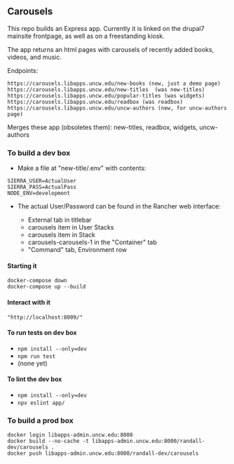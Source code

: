 ## Carousels

This repo builds an Express app.  Currently it is linked on the drupal7 mainsite frontpage, as well as on a freestanding kiosk.

The app returns an html pages with carousels of recently added books, videos, and music.

Endpoints:

    https://carousels.libapps.uncw.edu/new-books (new, just a demo page)
    https://carousels.libapps.uncw.edu/new-titles  (was new-titles)
    https://carousels.libapps.uncw.edu/popular-titles (was widgets)
    https://carousels.libapps.uncw.edu/readbox (was readbox)
    https://carousels.libapps.uncw.edu/uncw-authors (new, for uncw-authors page)

Merges these app (obsoletes them): new-titles, readbox, widgets, uncw-authors


### To build a dev box

  - Make a file at "new-title/.env" with contents:

```
SIERRA_USER=ActualUser
SIERRA_PASS=ActualPass
NODE_ENV=development
```

  - The actual User/Password can be found in the Rancher web interface:

    - External tab in titlebar
    - carousels item in User Stacks
    - carousels item in Stack
    - carousels-carousels-1 in the "Container" tab
    - "Command" tab, Environment row

#### Starting it

```
docker-compose down
docker-compose up --build
```

#### Interact with it

```
"http://localhost:8009/"
```

#### To run tests on dev box

  - `npm install --only=dev`
  - `npm run test`
  - (none yet)

#### To lint the dev box

  - `npm install --only=dev`
  - `npx eslint app/`

### To build a prod box

```
docker login libapps-admin.uncw.edu:8000
docker build --no-cache -t libapps-admin.uncw.edu:8000/randall-dev/carousels .
docker push libapps-admin.uncw.edu:8000/randall-dev/carousels
```
